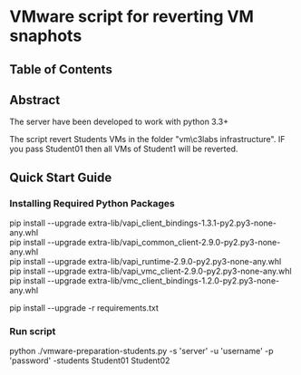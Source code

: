 # VMware script for reverting VM snaphots

## Table of Contents

## Abstract
The server have been developed to work with python 3.3+

The script revert Students VMs in the folder "vm\c3labs infrastructure". 
IF you pass Student01 then all VMs of Student1 will be reverted.

## Quick Start Guide

### Installing Required Python Packages
pip install --upgrade extra-lib/vapi_client_bindings-1.3.1-py2.py3-none-any.whl \
pip install --upgrade extra-lib/vapi_common_client-2.9.0-py2.py3-none-any.whl \
pip install --upgrade extra-lib/vapi_runtime-2.9.0-py2.py3-none-any.whl \
pip install --upgrade extra-lib/vapi_vmc_client-2.9.0-py2.py3-none-any.whl \
pip install --upgrade extra-lib/vmc_client_bindings-1.2.0-py2.py3-none-any.whl 

pip install --upgrade -r requirements.txt


### Run script
python ./vmware-preparation-students.py -s 'server' -u 'username' -p 'password' -students Student01 Student02
 

